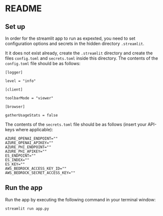 # README

## Set up

In order for the streamlit app to run as expexted, you need to set configuration options and secrets in the hidden directory `.streamlit`.

It it does not exist already, create the `.streamlit` directory and create the files `config.toml` and `secrets.toml` inside this directory. The contents of the `config.toml` file should be as follows:

```
[logger]

level = "info"

[client]

toolbarMode = "viewer"

[browser]

gatherUsageStats = false
```

The contents of the `secrets.toml` file should be as follows (insert your API-keys where applicable):

```
AZURE_OPENAI_ENDPOINT=""
AZURE_OPENAI_APIKEY=""
AZURE_PHI_ENDPOINT=""
AZURE_PHI_APIKEY=""
ES_ENDPOINT=""
ES_INDEX=""
ES_KEY=""
AWS_BEDROCK_ACCESS_KEY_ID=""
AWS_BEDROCK_SECRET_ACCESS_KEY=""
```

## Run the app

Run the app by executing the following command in your terminal window:

```shell
streamlit run app.py
```

